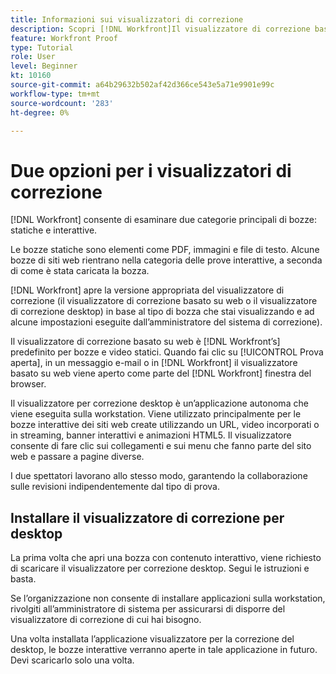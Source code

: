 ```yaml
---
title: Informazioni sui visualizzatori di correzione
description: Scopri [!DNL Workfront]Il visualizzatore di correzione basato su web e il visualizzatore di correzione per desktop, la differenza tra i due e come accedervi.
feature: Workfront Proof
type: Tutorial
role: User
level: Beginner
kt: 10160
source-git-commit: a64b29632b502af42d366ce543e5a71e9901e99c
workflow-type: tm+mt
source-wordcount: '283'
ht-degree: 0%

---
```



# Due opzioni per i visualizzatori di correzione

[!DNL Workfront] consente di esaminare due categorie principali di bozze: statiche e interattive.

Le bozze statiche sono elementi come PDF, immagini e file di testo. Alcune bozze di siti web rientrano nella categoria delle prove interattive, a seconda di come è stata caricata la bozza.

[!DNL Workfront] apre la versione appropriata del visualizzatore di correzione (il visualizzatore di correzione basato su web o il visualizzatore di correzione desktop) in base al tipo di bozza che stai visualizzando e ad alcune impostazioni eseguite dall’amministratore del sistema di correzione).

Il visualizzatore di correzione basato su web è [!DNL Workfront’s] predefinito per bozze e video statici. Quando fai clic su [!UICONTROL Prova aperta], in un messaggio e-mail o in [!DNL Workfront] il visualizzatore basato su web viene aperto come parte del [!DNL Workfront] finestra del browser.

Il visualizzatore per correzione desktop è un’applicazione autonoma che viene eseguita sulla workstation. Viene utilizzato principalmente per le bozze interattive dei siti web create utilizzando un URL, video incorporati o in streaming, banner interattivi e animazioni HTML5. Il visualizzatore consente di fare clic sui collegamenti e sui menu che fanno parte del sito web e passare a pagine diverse.

I due spettatori lavorano allo stesso modo, garantendo la collaborazione sulle revisioni indipendentemente dal tipo di prova.

## Installare il visualizzatore di correzione per desktop

La prima volta che apri una bozza con contenuto interattivo, viene richiesto di scaricare il visualizzatore per correzione desktop. Segui le istruzioni e basta.

Se l’organizzazione non consente di installare applicazioni sulla workstation, rivolgiti all’amministratore di sistema per assicurarsi di disporre del visualizzatore di correzione di cui hai bisogno.

Una volta installata l’applicazione visualizzatore per la correzione del desktop, le bozze interattive verranno aperte in tale applicazione in futuro. Devi scaricarlo solo una volta.

<!-- 
### Learn more
* Differences between the Web Proofing Viewer and the Desktop Proofing Viewer
* Review an interactive proof
* Install the Desktop Proofing Viewer
* Understand the Desktop Proofing Viewer
* Open proofs in the Desktop Proofing Viewer
* Interactive content proofs
-->

